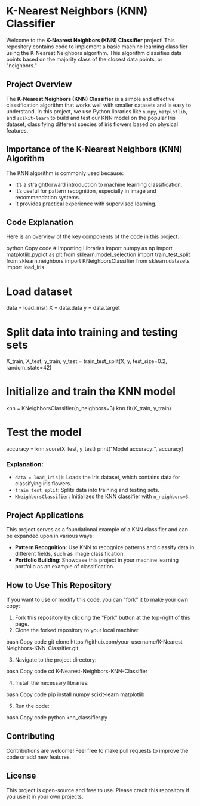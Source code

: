 <h1>K-Nearest Neighbors (KNN) Classifier</h1>
<p>Welcome to the <strong>K-Nearest Neighbors (KNN) Classifier</strong> project! This repository contains code to implement a basic machine learning classifier using the K-Nearest Neighbors algorithm. This algorithm classifies data points based on the majority class of the closest data points, or "neighbors."</p>
<h2>Project Overview</h2>
<p>The <strong>K-Nearest Neighbors (KNN) Classifier</strong> is a simple and effective classification algorithm that works well with smaller datasets and is easy to understand. In this project, we use Python libraries like <code>numpy</code>, <code>matplotlib</code>, and <code>scikit-learn</code> to build and test our KNN model on the popular Iris dataset, classifying different species of iris flowers based on physical features.</p>
<h2>Importance of the K-Nearest Neighbors (KNN) Algorithm</h2>
<p>The KNN algorithm is commonly used because:</p> <ul> <li>It’s a straightforward introduction to machine learning classification.</li> <li>It’s useful for pattern recognition, especially in image and recommendation systems.</li> <li>It provides practical experience with supervised learning.</li> </ul>
<h2>Code Explanation</h2>
<p>Here is an overview of the key components of the code in this project:</p>
python
Copy code
# Importing Libraries
import numpy as np
import matplotlib.pyplot as plt
from sklearn.model_selection import train_test_split
from sklearn.neighbors import KNeighborsClassifier
from sklearn.datasets import load_iris

# Load dataset
data = load_iris()
X = data.data
y = data.target

# Split data into training and testing sets
X_train, X_test, y_train, y_test = train_test_split(X, y, test_size=0.2, random_state=42)

# Initialize and train the KNN model
knn = KNeighborsClassifier(n_neighbors=3)
knn.fit(X_train, y_train)

# Test the model
accuracy = knn.score(X_test, y_test)
print("Model accuracy:", accuracy)
<h3>Explanation:</h3> <ul> <li><code>data = load_iris()</code>: Loads the Iris dataset, which contains data for classifying iris flowers.</li> <li><code>train_test_split</code>: Splits data into training and testing sets.</li> <li><code>KNeighborsClassifier</code>: Initializes the KNN classifier with <code>n_neighbors=3</code>.</li> </ul>
<h2>Project Applications</h2>
<p>This project serves as a foundational example of a KNN classifier and can be expanded upon in various ways:</p> <ul> <li><strong>Pattern Recognition</strong>: Use KNN to recognize patterns and classify data in different fields, such as image classification.</li> <li><strong>Portfolio Building</strong>: Showcase this project in your machine learning portfolio as an example of classification.</li> </ul>
<h2>How to Use This Repository</h2>
<p>If you want to use or modify this code, you can "fork" it to make your own copy:</p> <ol> <li>Fork this repository by clicking the "Fork" button at the top-right of this page.</li> <li>Clone the forked repository to your local machine:</li> </ol>
bash
Copy code
git clone https://github.com/your-username/K-Nearest-Neighbors-KNN-Classifier.git
<ol start="3"> <li>Navigate to the project directory:</li> </ol>
bash
Copy code
cd K-Nearest-Neighbors-KNN-Classifier
<ol start="4"> <li>Install the necessary libraries:</li> </ol>
bash
Copy code
pip install numpy scikit-learn matplotlib
<ol start="5"> <li>Run the code:</li> </ol>
bash
Copy code
python knn_classifier.py
<h2>Contributing</h2>
<p>Contributions are welcome! Feel free to make pull requests to improve the code or add new features.</p>
<h2>License</h2>
<p>This project is open-source and free to use. Please credit this repository if you use it in your own projects.</p>
